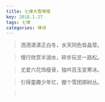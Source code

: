 ```yaml
---
title: 七律大雪唏嘻
key: 2018.1.27
tags: 七律
categories: 律诗
---
```


<blockquote class="blockquote-center">洒洒潇潇正白冬，水天同色皆晶莹。
</blockquote>
<blockquote class="blockquote-center">慢行欣赏半湖水，碎步玩览一路松。
</blockquote>
<blockquote class="blockquote-center">尤爱六花饰瘦骨，独吟百玉变寒冰。
</blockquote>
<blockquote class="blockquote-center">引得童趣少年忆，握个雪团掷树丛。
</blockquote>
<blockquote class="blockquote-center"></br>
</blockquote>
